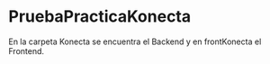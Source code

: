 # PruebaPracticaKonecta

En la carpeta Konecta se encuentra el Backend y en frontKonecta el Frontend.
